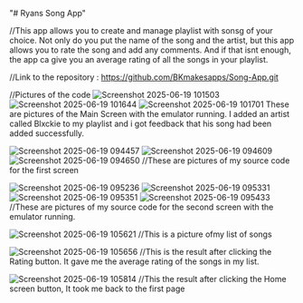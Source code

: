 "# Ryans Song App" 

//This app allows you to create and manage playlist with sonsg of your choice. Not only do you put the name of the song and the artist, but this app allows you to rate the song and add any comments. And if that isnt enough, the app ca give you an average rating of all the songs in your playlist.

//Link to the repository : 
https://github.com/BKmakesapps/Song-App.git

//Pictures of the code
![Screenshot 2025-06-19 101503](https://github.com/user-attachments/assets/08cd7e02-5656-46bb-973b-39c5f339f74c)
![Screenshot 2025-06-19 101644](https://github.com/user-attachments/assets/026315ad-16fc-4592-8c40-25d414a899f0)
![Screenshot 2025-06-19 101701](https://github.com/user-attachments/assets/a5fb6c0a-8e4a-4f54-b4a7-49076b8ddf64)
These are pictures of the Main Screen with the emulator running. I added an artist called Blxckie to my playlist and i got feedback that his song had been added successfully.


![Screenshot 2025-06-19 094457](https://github.com/user-attachments/assets/1f855b76-0545-421f-84c3-9006741711c1)
![Screenshot 2025-06-19 094609](https://github.com/user-attachments/assets/29d75b11-4da7-423f-90fc-35035d62640f)
![Screenshot 2025-06-19 094650](https://github.com/user-attachments/assets/6aec02f2-48f6-4e5f-9a06-2dad9adea0c6)
//These are pictures of my source code for the first screen

![Screenshot 2025-06-19 095236](https://github.com/user-attachments/assets/29394eb2-ed16-4d5e-9db2-63c15278b685)
![Screenshot 2025-06-19 095331](https://github.com/user-attachments/assets/837fb1ee-ec21-4496-84d9-5fbf724b6e9b)
![Screenshot 2025-06-19 095351](https://github.com/user-attachments/assets/3b92d1ba-1d1f-43cb-a7fa-bca27c881e08)
![Screenshot 2025-06-19 095433](https://github.com/user-attachments/assets/1f5230c4-9271-4533-a882-622abd5f9664)
//These are pictures of my source code for the second screen with the emulator running.

![Screenshot 2025-06-19 105621](https://github.com/user-attachments/assets/f1fe2239-47b4-403b-9d28-570fe5f0d048)
//This is a picture ofmy list of songs

![Screenshot 2025-06-19 105656](https://github.com/user-attachments/assets/feb6780e-a24b-45bd-a083-d744b44222f0)
//This is the result after clicking the Rating button. It gave me  the average rating of the songs in my list.

![Screenshot 2025-06-19 105814](https://github.com/user-attachments/assets/e9b56d56-e5fa-42ee-9573-3399e48aad1a)
//This the result after clicking the Home screen button, It took me back to the first page



